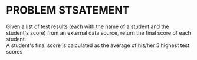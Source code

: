 # PROBLEM STSATEMENT
Given a list of test results (each with the name of a student and the student's score) from an external data source, return the final score of each student.  
A student's final score is calculated as the average of his/her 5 highest test scores 
